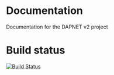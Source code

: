 # Documentation
Documentation for the DAPNET v2 project

# Build status
[![Build Status](https://travis-ci.org/phl0/documentation.svg?branch=travis_test)](https://travis-ci.org/phl0/documentation)
